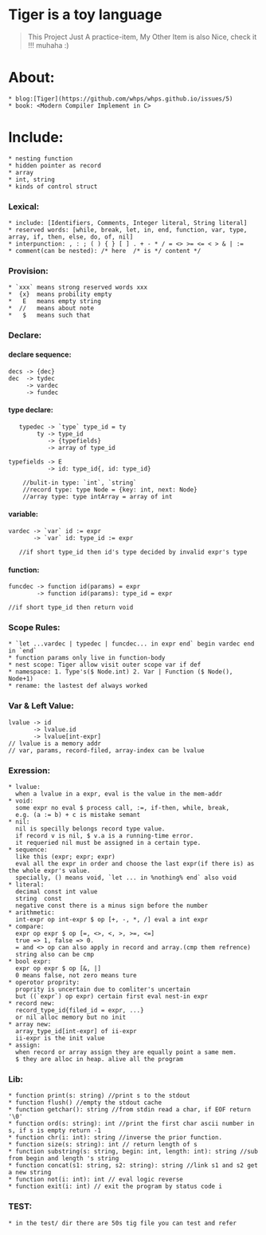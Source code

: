# Tiger is a toy language
> This Project Just A practice-item, My Other Item is also Nice, check it !!! muhaha :) 

# About:
    * blog:[Tiger](https://github.com/whps/whps.github.io/issues/5)
    * book: <Modern Compiler Implement in C>


# Include:
    * nesting function
    * hidden pointer as record
    * array
    * int, string
    * kinds of control struct

### Lexical:
    * include: [Identifiers, Comments, Integer literal, String literal]
    * reserved words: [while, break, let, in, end, function, var, type, array, if, then, else, do, of, nil]
    * interpunction: , : ; ( ) { } [ ] . + - * / = <> >= <= < > & | :=
    * comment(can be nested): /* here  /* is */ content */

### Provision:
    * `xxx` means strong reserved words xxx
    *  {x}  means probility empty
    *   E   means empty string
    *  //   means about note
    *   $   means such that
    
### Declare:
#### declare sequence:

    decs -> {dec}
    dec  -> tydec
	     -> vardec
	     -> fundec
	     
#### type declare:
    
       typedec -> `type` type_id = ty
            ty -> type_id
               -> {typefields}
               -> array of type_id
    
    typefields -> E
               -> id: type_id{, id: type_id}
    
        //bulit-in type: `int`, `string`
        //record type: type Node = {key: int, next: Node}
        //array type: type intArray = array of int

#### variable:
    
    vardec -> `var` id := expr
           -> `var` id: type_id := expr
           
       //if short type_id then id's type decided by invalid expr's type
       
#### function:
    
    funcdec -> function id(params) = expr
            -> function id(params): type_id = expr
    
    //if short type_id then return void

### Scope Rules:
    * `let ...vardec | typedec | funcdec... in expr end` begin vardec end in `end`
    * function params only live in function-body
    * nest scope: Tiger allow visit outer scope var if def
    * namespace: 1. Type's($ Node.int) 2. Var | Function ($ Node(), Node+1)
    * rename: the lastest def always worked
    
### Var & Left Value:

    lvalue -> id
           -> lvalue.id
           -> lvalue[int-expr]
    // lvalue is a memory addr
    // var, params, record-filed, array-index can be lvalue

### Exression:
    * lvalue:
      when a lvalue in a expr, eval is the value in the mem-addr
    * void:
      some expr no eval $ process call, :=, if-then, while, break,
      e.g. (a := b) + c is mistake semant
    * nil:
      nil is specilly belongs record type value.
      if record v is nil, $ v.a is a running-time error.
      it requeried nil must be assigned in a certain type.
    * sequence:
      like this (expr; expr; expr)
      eval all the expr in order and choose the last expr(if there is) as the whole expr's value.
      specially, () means void, `let ... in %nothing% end` also void
    * literal:
      decimal const int value
      string  const 
      negative const there is a minus sign before the number
    * arithmetic:
      int-expr op int-expr $ op [+, -, *, /] eval a int expr
    * compare:
      expr op expr $ op [=, <>, <, >, >=, <=] 
      true => 1, false => 0.
      = and <> op can also apply in record and array.(cmp them refrence)
      string also can be cmp
    * bool expr:
      expr op expr $ op [&, |]
      0 means false, not zero means ture
    * operotor proprity:
      proprity is uncertain due to comliter's uncertain
      but ((`expr`) op expr) certain first eval nest-in expr
    * record new:
      record_type_id{filed_id = expr, ...}
      or nil alloc memory but no init
    * array new:
      array_type_id[int-expr] of ii-expr
      ii-expr is the init value
    * assign:
      when record or array assign they are equally point a same mem.
      $ they are alloc in heap. alive all the program

### Lib:
    * function print(s: string) //print s to the stdout
    * function flush() //empty the stdout cache
    * function getchar(): string //from stdin read a char, if EOF return '\0'
    * function ord(s: string): int //print the first char ascii number in s, if s is empty return -1
    * function chr(i: int): string //inverse the prior function.
    * function size(s: string): int // return length of s
    * function substring(s: string, begin: int, length: int): string //sub from begin and length 's string
    * function concat(s1: string, s2: string): string //link s1 and s2 get a new string
    * function not(i: int): int // eval logic reverse
    * function exit(i: int) // exit the program by status code i

### TEST:
    * in the test/ dir there are 50s tig file you can test and refer
